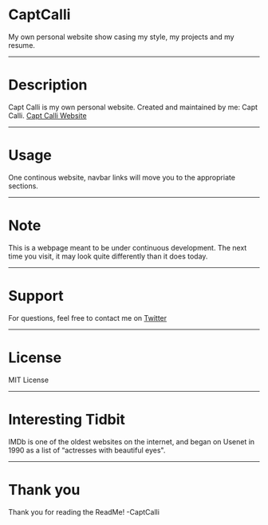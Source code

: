 # CaptCalli

My own personal website show casing my style, my projects and my resume. 

---

# Description

Capt Calli is my own personal website. Created and maintained by me: Capt Calli. 
[Capt Calli Website](https://captcalli.github.io/captcalli/)

---

# Usage

One continous website, navbar links will move you to the appropriate sections. 

---

# Note

This is a webpage meant to be under continuous development. The next time you visit, it may look quite differently than it does today.

---

# Support

For questions, feel free to contact me on [Twitter](https://twitter.com/captcalli)

---

# License

MIT License

---

# Interesting Tidbit
IMDb is one of the oldest websites on the internet, and began on Usenet in 1990 as a list of “actresses with beautiful eyes". 

---

# Thank you

Thank you for reading the ReadMe!
-CaptCalli